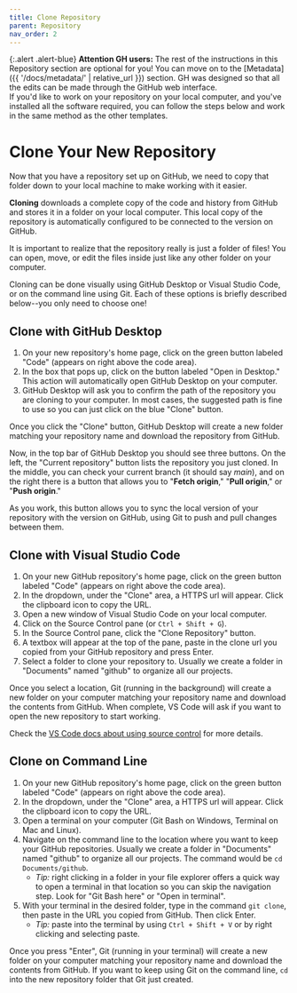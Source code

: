 ```yaml
---
title: Clone Repository
parent: Repository
nav_order: 2
---
```


{:.alert .alert-blue}
**Attention GH users:** The rest of the instructions in this Repository section are optional for you!
You can move on to the [Metadata]({{ '/docs/metadata/' | relative_url }}) section. 
GH was designed so that all the edits can be made through the GitHub web interface. <br>
If you'd like to work on your repository on your local computer, and you've installed all the software required, you can follow the steps below and work in the same method as the other templates.

# Clone Your New Repository

Now that you have a repository set up on GitHub, we need to copy that folder down to your local machine to make working with it easier.

**Cloning** downloads a complete copy of the code and history from GitHub and stores it in a folder on your local computer.
This local copy of the repository is automatically configured to be connected to the version on GitHub.

It is important to realize that the repository really is just a folder of files!
You can open, move, or edit the files inside just like any other folder on your computer.

Cloning can be done visually using GitHub Desktop or Visual Studio Code, or on the command line using Git.
Each of these options is briefly described below--you only need to choose one!

## Clone with GitHub Desktop

1. On your new repository's home page, click on the green button labeled "Code" (appears on right above the code area).
2. In the box that pops up, click on the button labeled "Open in Desktop." This action will automatically open GitHub Desktop on your computer.
3. GitHub Desktop will ask you to confirm the path of the repository you are cloning to your computer. In most cases, the suggested path is fine to use so you can just click on the blue "Clone" button.

Once you click the "Clone" button, GitHub Desktop will create a new folder matching your repository name and download the repository from GitHub.

Now, in the top bar of GitHub Desktop you should see three buttons. 
On the left, the "Current repository" button lists the repository you just cloned. 
In the middle, you can check your current branch (it should say *main*), and on the right there is a button that allows you to "**Fetch origin**," "**Pull origin**," or "**Push origin**."

As you work, this button allows you to sync the local version of your repository with the version on GitHub, using Git to push and pull changes between them.

## Clone with Visual Studio Code

1. On your new GitHub repository's home page, click on the green button labeled "Code" (appears on right above the code area).
2. In the dropdown, under the "Clone" area, a HTTPS url will appear. Click the clipboard icon to copy the URL.
3. Open a new window of Visual Studio Code on your local computer.
4. Click on the Source Control pane (or `Ctrl + Shift + G`).
5. In the Source Control pane, click the "Clone Repository" button.
6. A textbox will appear at the top of the pane, paste in the clone url you copied from your GitHub repository and press Enter.
7. Select a folder to clone your repository to. Usually we create a folder in "Documents" named "github" to organize all our projects.

Once you select a location, Git (running in the background) will create a new folder on your computer matching your repository name and download the contents from GitHub.
When complete, VS Code will ask if you want to open the new repository to start working.

Check the [VS Code docs about using source control](https://code.visualstudio.com/docs/sourcecontrol/overview) for more details. 

## Clone on Command Line

1. On your new GitHub repository's home page, click on the green button labeled "Code" (appears on right above the code area).
2. In the dropdown, under the "Clone" area, a HTTPS url will appear. Click the clipboard icon to copy the URL.
3. Open a terminal on your computer (Git Bash on Windows, Terminal on Mac and Linux).
4. Navigate on the command line to the location where you want to keep your GitHub repositories. Usually we create a folder in "Documents" named "github" to organize all our projects. The command would be `cd Documents/github`. 
    - *Tip:* right clicking in a folder in your file explorer offers a quick way to open a terminal in that location so you can skip the navigation step. Look for "Git Bash here" or "Open in terminal".
5. With your terminal in the desired folder, type in the command `git clone`, then paste in the URL you copied from GitHub. Then click Enter.
    - *Tip:* paste into the terminal by using `Ctrl + Shift + V` or by right clicking and selecting paste.

Once you press "Enter", Git (running in your terminal) will create a new folder on your computer matching your repository name and download the contents from GitHub.
If you want to keep using Git on the command line, `cd` into the new repository folder that Git just created.
